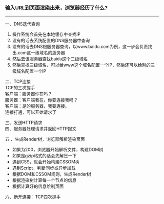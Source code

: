 ### 输入URL到页面渲染出来，浏览器经历了什么?  
---
一、DNS迭代查询  
1. 操作系统会首先在本地缓存中查找IP  
2. 没有的话去系统配置的DNS服务器中查询  
3. 没有的话去DNS根服务器查询，以www.baidu.com为例，这一步会负责找出.com这一级域名的服务器  
4. 然后去该服务器查找baidu这个二级域名  
5. 然后查找三级域名，可以给www这个域名配置一个IP，然后还可以给别的三级域名配置一个IP   

二、TCP连接  
TCP的三次握手  
客户端：服务器你在吗？  
服务器：客户端我在，你要连接我吗？  
客户端：是的服务器，我要连接。  
连接打通，可以开始请求了 

三、发送HTTP请求  
四、服务器处理请求并返回HTTP报文  
  
五 、生成Render树，浏览器解析渲染页面  
- 如果为200，浏览器开始解析文件，构建DOM树
- 如果是gzip格式的话会先解压一下
- 遇到CSS，就会开始构建CSSOM树
- 遇到Script，判断同步或异步加载  
- 根据DOM和CSSOM规则，生成Render树
- 根据渲染树计算每一个节点的信息  
- 根据计算好的信息绘制页面

六、断开连接：TCP四次握手

